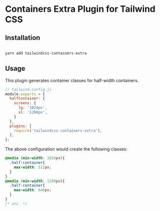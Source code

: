 # Containers Extra Plugin for Tailwind CSS

## Installation

```bash

yarn add tailwindcss-containers-extra
```

## Usage

This plugin generates container classes for half-width containers.

```js
// tailwind.config.js
module.exports = {
  halfContainer: {
    screens: {
      lg: '1024px',
      xl: '1280px',
    }
  },
  plugins: [
    require('tailwindcss-containers-extra'),
  ],
};
```

The above configuration would create the following classes:

```css
@media (min-width: 1024px){
  .half-container{
    max-width: 512px;
  }
}
@media (min-width: 1280px){
  .half-container{
    max-width: 640px;
  }
}
/* etc. */
```
